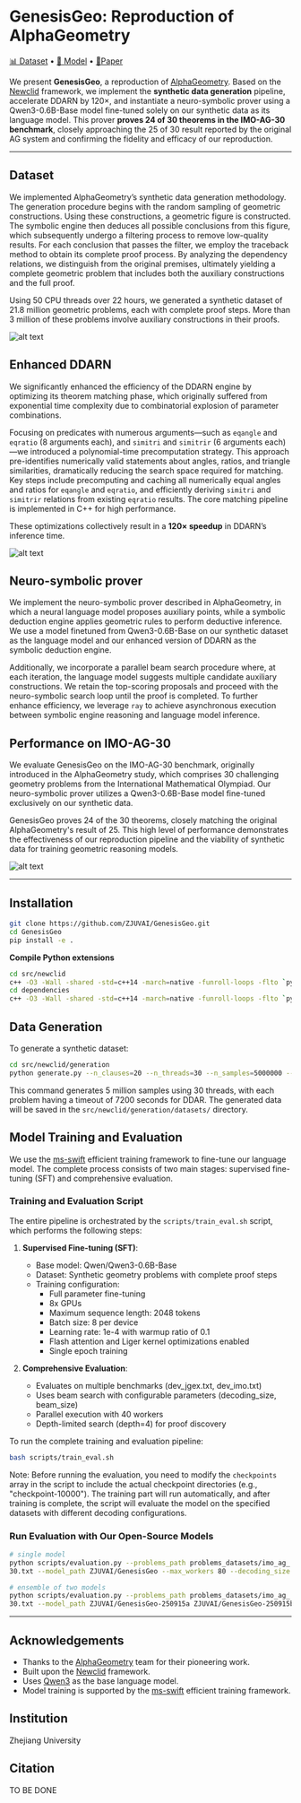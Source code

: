 # GenesisGeo: Reproduction of AlphaGeometry

[📊 Dataset](https://huggingface.co/datasets/ZJUVAI/GenesisGeo) • [🤖 Model](https://huggingface.co/ZJUVAI/GenesisGeo)  • [📃Paper](https://zjuvailab.feishu.cn/file/KaB1bx50Ko2OU4xFUFpcN6XJn5b)

We present **GenesisGeo**, a reproduction of [AlphaGeometry](https://www.nature.com/articles/s41586-023-06747-5). Based on the [Newclid](https://arxiv.org/abs/2411.11938) framework, we implement the **synthetic data generation** pipeline, accelerate DDARN by 120×, and instantiate a neuro-symbolic prover using a Qwen3-0.6B-Base model fine-tuned solely on our synthetic data as its language model. This prover **proves 24 of 30 theorems in the IMO-AG-30 benchmark**, closely approaching the 25 of 30 result reported by the original AG system and confirming the fidelity and efficacy of our reproduction.

---

## Dataset

We implemented AlphaGeometry’s synthetic data generation methodology. The generation procedure begins with the random sampling of geometric constructions. Using these constructions, a geometric figure is constructed. The symbolic engine then deduces all possible conclusions from this figure, which subsequently undergo a filtering process to remove low-quality results. For each conclusion that passes the filter, we employ the traceback method to obtain its complete proof process. By analyzing the dependency relations, we distinguish from the original premises, ultimately yielding a complete geometric problem that includes both the auxiliary constructions and the full proof.

Using 50 CPU threads over 22 hours, we generated a synthetic dataset of 21.8 million geometric problems, each with complete proof steps. More than 3 million of these problems involve auxiliary constructions in their proofs. 

![alt text](imgs/synthetic_data.png)

## Enhanced DDARN

We significantly enhanced the efficiency of the DDARN engine by optimizing its theorem matching phase, which originally suffered from exponential time complexity due to combinatorial explosion of parameter combinations.

Focusing on predicates with numerous arguments—such as `eqangle` and `eqratio` (8 arguments each), and `simitri` and `simitrir` (6 arguments each)—we introduced a polynomial-time precomputation strategy. This approach pre-identifies numerically valid statements about angles, ratios, and triangle similarities, dramatically reducing the search space required for matching. Key steps include precomputing and caching all numerically equal angles and ratios for `eqangle` and `eqratio`, and efficiently deriving `simitri` and `simitrir` relations from existing `eqratio` results. The core matching pipeline is implemented in C++ for high performance.

These optimizations collectively result in a **120× speedup** in DDARN’s inference time.

![alt text](imgs/comparison_chart.png)
## Neuro-symbolic prover

We implement the neuro-symbolic prover described in AlphaGeometry, in which a neural language model proposes auxiliary points, while a symbolic deduction engine applies geometric rules to perform deductive inference. We use a model finetuned from Qwen3-0.6B-Base on our synthetic dataset as the language model and our enhanced version of DDARN as the symbolic deduction engine.

Additionally, we incorporate a parallel beam search procedure where, at each iteration, the language model suggests multiple candidate auxiliary constructions. We retain the top-scoring proposals and proceed with the neuro-symbolic search loop until the proof is completed. To further enhance efficiency, we leverage `ray` to achieve asynchronous execution between symbolic engine reasoning and language model inference.

## Performance on IMO-AG-30

We evaluate GenesisGeo on the IMO-AG-30 benchmark, originally introduced in the AlphaGeometry study, which comprises 30 challenging geometry problems from the International Mathematical Olympiad. Our neuro-symbolic prover utilizes a Qwen3-0.6B-Base model fine-tuned exclusively on our synthetic data.

GenesisGeo proves 24 of the 30 theorems, closely matching the original AlphaGeometry's result of 25. This high level of performance demonstrates the effectiveness of our reproduction pipeline and the viability of synthetic data for training geometric reasoning models.

![alt text](imgs/IMO-AG-30_performance.png)

---

## Installation

```bash
git clone https://github.com/ZJUVAI/GenesisGeo.git
cd GenesisGeo
pip install -e .
```

**Compile Python extensions**

```bash
cd src/newclid
c++ -O3 -Wall -shared -std=c++14 -march=native -funroll-loops -flto `python3 -m pybind11 --includes` matchinC.cpp -o matchinC`python3-config --extension-suffix` -fPIC
cd dependencies
c++ -O3 -Wall -shared -std=c++14 -march=native -funroll-loops -flto `python3 -m pybind11 --includes` geometry.cpp -o geometry`python3-config --extension-suffix` -fPIC
```

## Data Generation

To generate a synthetic dataset:

```bash
cd src/newclid/generation
python generate.py --n_clauses=20 --n_threads=30 --n_samples=5000000 --log_level=info --timeout=7200
```

This command generates 5 million samples using 30 threads, with each problem having a timeout of 7200 seconds for DDAR. The generated data will be saved in the `src/newclid/generation/datasets/` directory.

## Model Training and Evaluation

We use the [ms-swift](https://github.com/modelscope/ms-swift) efficient training framework to fine-tune our language model. The complete process consists of two main stages: supervised fine-tuning (SFT) and comprehensive evaluation.

### Training and Evaluation Script

The entire pipeline is orchestrated by the `scripts/train_eval.sh` script, which performs the following steps:

1. **Supervised Fine-tuning (SFT)**:
   - Base model: Qwen/Qwen3-0.6B-Base
   - Dataset: Synthetic geometry problems with complete proof steps
   - Training configuration:
     - Full parameter fine-tuning
     - 8x GPUs
     - Maximum sequence length: 2048 tokens
     - Batch size: 8 per device
     - Learning rate: 1e-4 with warmup ratio of 0.1
     - Flash attention and Liger kernel optimizations enabled
     - Single epoch training

2. **Comprehensive Evaluation**:
   - Evaluates on multiple benchmarks (dev_jgex.txt, dev_imo.txt)
   - Uses beam search with configurable parameters (decoding_size, beam_size)
   - Parallel execution with 40 workers
   - Depth-limited search (depth=4) for proof discovery

To run the complete training and evaluation pipeline:

```bash
bash scripts/train_eval.sh
```

Note: Before running the evaluation, you need to modify the `checkpoints` array in the script to include the actual checkpoint directories (e.g., "checkpoint-10000"). The training part will run automatically, and after training is complete, the script will evaluate the model on the specified datasets with different decoding configurations.

### Run Evaluation with Our Open-Source Models

```bash
# single model
python scripts/evaluation.py --problems_path problems_datasets/imo_ag_
30.txt --model_path ZJUVAI/GenesisGeo --max_workers 80 --decoding_size 32 --beam_size 512 --search_depth 4 

# ensemble of two models
python scripts/evaluation.py --problems_path problems_datasets/imo_ag_
30.txt --model_path ZJUVAI/GenesisGeo-250915a ZJUVAI/GenesisGeo-250915b  --max_workers 80 --decoding_size 32 --beam_size 512 --search_depth 4
```

---

## Acknowledgements

- Thanks to the [AlphaGeometry](https://github.com/google-deepmind/alphageometry) team for their pioneering work.
- Built upon the [Newclid](https://github.com/xxx/newclid) framework.
- Uses [Qwen3](https://github.com/QwenLM/Qwen3) as the base language model.
- Model training is supported by the [ms-swift](https://github.com/modelscope/ms-swift) efficient training framework.
## Institution

Zhejiang University

## Citation

TO BE DONE
